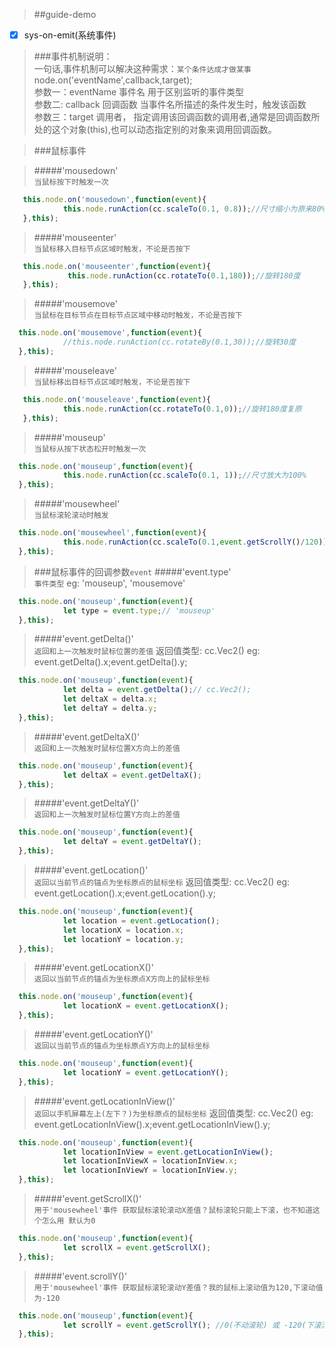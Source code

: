 > ##guide-demo 

- [x] sys-on-emit(系统事件)

> ###事件机制说明：<br >
> 一句话,事件机制可以解决这种需求：`某个条件达成才做某事` <br >
> node.on('eventName',callback,target);<br >
> 参数一：eventName 事件名 用于区别监听的事件类型<br >
> 参数二: callback 回调函数 当事件名所描述的条件发生时，触发该函数<br >
> 参数三：target 调用者， 指定调用该回调函数的调用者,通常是回调函数所处的这个对象(this),也可以动态指定别的对象来调用回调函数。<br >

> ###鼠标事件

> #####'mousedown'  
> `当鼠标按下时触发一次` <br >

```javascript
   this.node.on('mousedown',function(event){
            this.node.runAction(cc.scaleTo(0.1, 0.8));//尺寸缩小为原来80%
   },this); 
```

> #####'mouseenter'  
> `当鼠标移入目标节点区域时触发，不论是否按下` <br >

```javascript
   this.node.on('mouseenter',function(event){
             this.node.runAction(cc.rotateTo(0.1,180));//旋转180度
   },this);
```

> #####'mousemove'  
> `当鼠标在目标节点在目标节点区域中移动时触发，不论是否按下` <br >

```javascript
  this.node.on('mousemove',function(event){
            //this.node.runAction(cc.rotateBy(0.1,30));//旋转30度
  },this);
```

> #####'mouseleave'  
> `当鼠标移出目标节点区域时触发，不论是否按下` <br >

```javascript
   this.node.on('mouseleave',function(event){
            this.node.runAction(cc.rotateTo(0.1,0));//旋转180度复原
   },this);
```

> #####'mouseup'  
> `当鼠标从按下状态松开时触发一次` <br >

```javascript
  this.node.on('mouseup',function(event){
            this.node.runAction(cc.scaleTo(0.1, 1));//尺寸放大为100%
  },this);
```

> #####'mousewheel'  
> `当鼠标滚轮滚动时触发` <br >

```javascript
  this.node.on('mousewheel',function(event){
            this.node.runAction(cc.scaleTo(0.1,event.getScrollY()/120));//获取滚动值来设置大小
  },this);
```

> ###鼠标事件的回调参数`event`
> #####'event.type'  
> `事件类型` eg: 'mouseup', 'mousemove'

```javascript
  this.node.on('mouseup',function(event){
            let type = event.type;// 'mouseup'
  },this);
```

> #####'event.getDelta()'  
> `返回和上一次触发时鼠标位置的差值`
> 返回值类型: cc.Vec2()
> eg: event.getDelta().x;event.getDelta().y;

```javascript
  this.node.on('mouseup',function(event){
            let delta = event.getDelta();// cc.Vec2();
            let deltaX = delta.x;
            let deltaY = delta.y;
  },this);
```

> #####'event.getDeltaX()'  
> `返回和上一次触发时鼠标位置X方向上的差值`

```javascript
  this.node.on('mouseup',function(event){
            let deltaX = event.getDeltaX();
  },this);
```

> #####'event.getDeltaY()'  
> `返回和上一次触发时鼠标位置Y方向上的差值`

```javascript
  this.node.on('mouseup',function(event){
            let deltaY = event.getDeltaY();
  },this);
```

> #####'event.getLocation()'  
> `返回以当前节点的锚点为坐标原点的鼠标坐标`
> 返回值类型: cc.Vec2()
> eg: event.getLocation().x;event.getLocation().y;

```javascript
  this.node.on('mouseup',function(event){
            let location = event.getLocation();
            let locationX = location.x;
            let locationY = location.y;
  },this);
```

> #####'event.getLocationX()'  
> `返回以当前节点的锚点为坐标原点X方向上的鼠标坐标`

```javascript
  this.node.on('mouseup',function(event){
            let locationX = event.getLocationX();
  },this);
```

> #####'event.getLocationY()'  
> `返回以当前节点的锚点为坐标原点Y方向上的鼠标坐标`

```javascript
  this.node.on('mouseup',function(event){
            let locationY = event.getLocationY();
  },this);
```

> #####'event.getLocationInView()'  
> `返回以手机屏幕左上(左下？)为坐标原点的鼠标坐标`
> 返回值类型: cc.Vec2()
> eg: event.getLocationInView().x;event.getLocationInView().y;

```javascript
  this.node.on('mouseup',function(event){
            let locationInView = event.getLocationInView();
            let locationInViewX = locationInView.x;
            let locationInViewY = locationInView.y;
  },this);
```

> #####'event.getScrollX()'  
> `用于'mousewheel'事件 获取鼠标滚轮滚动X差值？鼠标滚轮只能上下滚，也不知道这个怎么用 默认为0`

```javascript
  this.node.on('mouseup',function(event){
            let scrollX = event.getScrollX();
  },this);
```

> #####'event.scrollY()'  
> `用于'mousewheel'事件 获取鼠标滚轮滚动Y差值？我的鼠标上滚动值为120,下滚动值为-120`

```javascript
  this.node.on('mouseup',function(event){
            let scrollY = event.getScrollY(); //0(不动滚轮) 或 -120(下滚滚轮) 或 120(上滚滚轮)
  },this);
```

